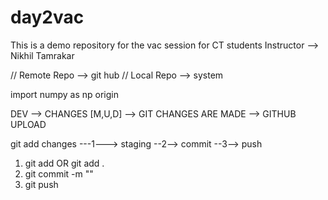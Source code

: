# day2vac
This is a demo repository for the vac session for CT students 
Instructor --> Nikhil Tamrakar

// Remote Repo --> git hub 
// Local Repo --> system 

import numpy as np
origin

DEV --> CHANGES [M,U,D] --> GIT CHANGES ARE MADE --> GITHUB UPLOAD 

git add 
changes ---1---> staging --2--> commit --3--> push 
1. git add <filename> OR git add .
2. git commit -m "<commit message>"
3. git push 


